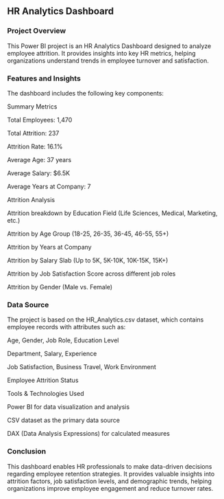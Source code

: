 ## HR Analytics Dashboard

### Project Overview

This Power BI project is an HR Analytics Dashboard designed to analyze employee attrition. It provides insights into key HR metrics, helping organizations understand trends in employee turnover and satisfaction.

### Features and Insights

The dashboard includes the following key components:

Summary Metrics

Total Employees: 1,470

Total Attrition: 237

Attrition Rate: 16.1%

Average Age: 37 years

Average Salary: $6.5K

Average Years at Company: 7

Attrition Analysis

Attrition breakdown by Education Field (Life Sciences, Medical, Marketing, etc.)

Attrition by Age Group (18-25, 26-35, 36-45, 46-55, 55+)

Attrition by Years at Company

Attrition by Salary Slab (Up to 5K, 5K-10K, 10K-15K, 15K+)

Attrition by Job Satisfaction Score across different job roles

Attrition by Gender (Male vs. Female)

### Data Source

The project is based on the HR_Analytics.csv dataset, which contains employee records with attributes such as:

Age, Gender, Job Role, Education Level

Department, Salary, Experience

Job Satisfaction, Business Travel, Work Environment

Employee Attrition Status

Tools & Technologies Used

Power BI for data visualization and analysis

CSV dataset as the primary data source

DAX (Data Analysis Expressions) for calculated measures


### Conclusion

This dashboard enables HR professionals to make data-driven decisions regarding employee retention strategies. It provides valuable insights into attrition factors, job satisfaction levels, and demographic trends, helping organizations improve employee engagement and reduce turnover rates.
